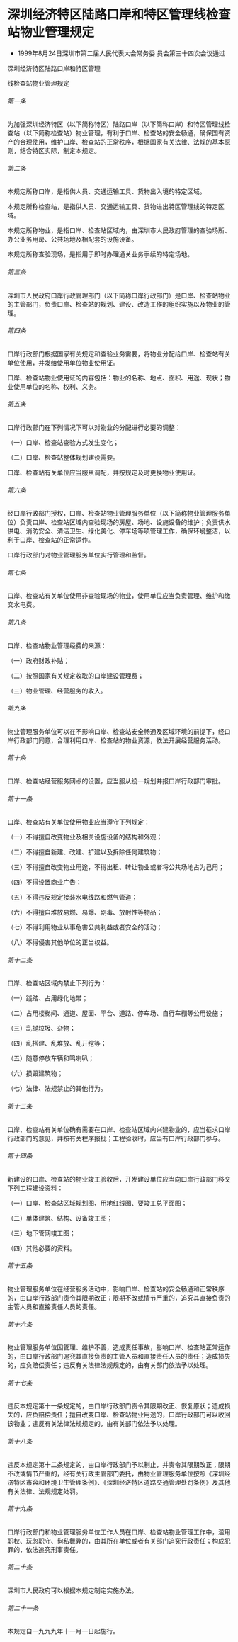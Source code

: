 # 深圳经济特区陆路口岸和特区管理线检查站物业管理规定

- 1999年8月24日深圳市第二届人民代表大会常务委
员会第三十四次会议通过

<!-- INFO END -->

深圳经济特区陆路口岸和特区管理

线检查站物业管理规定

###### 第一条

为加强深圳经济特区（以下简称特区）陆路口岸（以下简称口岸）和特区管理线检查站（以下简称检查站）物业管理，有利于口岸、检查站的安全畅通，确保国有资产的合理使用，维护口岸、检查站的正常秩序，根据国家有关法律、法规的基本原则，结合特区实际，制定本规定。

###### 第二条

本规定所称口岸，是指供人员、交通运输工具、货物出入境的特定区域。

本规定所称检查站，是指供人员、交通运输工具、货物进出特区管理线的特定区域。

本规定所称物业，是指口岸、检查站区域内，由深圳市人民政府管理的查验场所、办公业务用房、公共场地及相配套的设施设备。

本规定所称查验现场，是指用于即时办理通关业务手续的特定场地。

###### 第三条

深圳市人民政府口岸行政管理部门（以下简称口岸行政部门）是口岸、检查站物业的主管部门，负责口岸、检查站的规划、建设、改造工作的组织实施以及物业的管理。

###### 第四条

口岸行政部门根据国家有关规定和查验业务需要，将物业分配给口岸、检查站有关单位使用，并发给使用单位物业使用证。

口岸、检查站物业使用证的内容包括：物业的名称、地点、面积、用途、现状；物业使用单位的名称、权利、义务。

###### 第五条

口岸行政部门在下列情况下可以对物业的分配进行必要的调整：

（一）口岸、检查站查验方式发生变化；

（二）口岸、检查站整体规划建设需要。

口岸、检查站有关单位应当服从调配，并按规定及时更换物业使用证。

###### 第六条

经口岸行政部门授权，口岸、检查站物业管理服务单位（以下简称物业管理服务单位）负责口岸、检查站区域内查验现场的房屋、场地、设施设备的维护；负责供水供电、消防安全、清洁卫生、绿化美化、停车场等项管理工作，确保环境整洁，以利于口岸、检查站的正常运作。

口岸行政部门对物业管理服务单位实行管理和监督。

###### 第七条

口岸、检查站有关单位使用非查验现场的物业，使用单位应当负责管理、维护和缴交水电费。

###### 第八条

口岸、检查站物业管理经费的来源：

（一）政府财政补贴；

（二）按照国家有关规定收取的口岸建设管理费；

（三）物业管理、经营服务的收入。

###### 第九条

物业管理服务单位可以在不影响口岸、检查站安全畅通及区域环境的前提下，经口岸行政部门同意，合理利用口岸、检查站的物业资源，依法开展经营服务活动。

###### 第十条

口岸、检查站经营服务网点的设置，应当服从统一规划并报口岸行政部门审批。

###### 第十一条

口岸、检查站有关单位使用物业应当遵守下列规定：

（一）不得擅自改变物业及相关设施设备的结构和外观；

（二）不得擅自新建、改建、扩建以及拆除任何建筑物；

（三）不得擅自改变物业用途，不得出租、转让物业或者将公共场地占为己用；

（四）不得设置商业广告；

（五）不得违反规定接装水电线路和燃气管道；

（六）不得擅自堆放易燃、易爆、剧毒、放射性等物品；

（七）不得利用物业从事危害公共利益或者安全的活动；

（八）不得侵害其他单位的正当权益。

###### 第十二条

口岸、检查站区域内禁止下列行为：

（一）践踏、占用绿化地带；

（二）占用楼梯间、通道、屋面、平台、道路、停车场、自行车棚等公用设施；

（三）乱抛垃圾、杂物；

（四）乱搭建、乱堆放、乱开挖等；

（五）随意停放车辆和鸣喇叭；

（六）损毁建筑物；

（七）法律、法规禁止的其他行为。

###### 第十三条

口岸、检查站有关单位确有需要在口岸、检查站区域内兴建物业的，应当征求口岸行政部门的意见，并按有关程序报批；工程验收时，应当有口岸行政部门参与。

###### 第十四条

新建设的口岸、检查站的物业竣工验收后，开发建设单位应当向口岸行政部门移交下列工程建设资料：

（一）口岸、检查站区域规划图、用地红线图、要竣工总平面图；

（二）单体建筑、结构、设备竣工图；

（三）地下管网竣工图；

（四）其他必要的资料。

###### 第十五条

物业管理服务单位在经营服务活动中，影响口岸、检查站的安全畅通和正常秩序的，由口岸行政部门责令其限期改正；限期不改或情节严重的，追究其直接负责的主管人员和直接责任人员的责任。

###### 第十六条

物业管理服务单位因管理、维护不善，造成责任事故，影响口岸、检查站正常运作的，由口岸行政部门追究其直接负责的主管人员和直接责任人员的责任；造成损失的，应负赔偿责任；违反有关法律法规规定的，由有关部门依法予以处理。

###### 第十七条

违反本规定第十一条规定的，由口岸行政部门责令其限期改正、恢复原状；造成损失的，应负赔偿责任；擅自改变口岸、检查站物业用途的，口岸行政部门可以收回该物业；违反有关法律法规规定的，由有关部门依法予以处理。

###### 第十八条

违反本规定第十二条规定的，由口岸行政部门予以制止，并责令其限期改正；限期不改或情节严重的，经有关行政主管部门委托，由物业管理服务单位按照《深圳经济特区市容和环境卫生管理条例》、《深圳经济特区道路交通管理处罚条例》及其他有关法律、法规规定处罚。

###### 第十九条

口岸行政部门和物业管理服务单位工作人员在口岸、检查站物业管理工作中，滥用职权、玩忽职守、徇私舞弊的，由其所在单位或者有关部门追究行政责任；构成犯罪的，依法追究刑事责任。

###### 第二十条

深圳市人民政府可以根据本规定制定实施办法。

###### 第二十一条

本规定自一九九九年十一月一日起施行。
